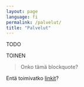 ```yaml
---
layout: page
language: fi
permalink: /palvelut/
title: "Palvelut"
---
```


TODO

TOINEN

> Onko tämä blockquote?

Entä toimivatko [linkit](http://www.google.fi)?
